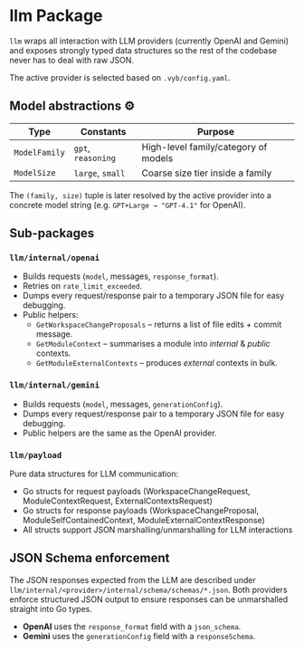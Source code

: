 # llm Package

`llm` wraps all interaction with LLM providers (currently OpenAI and Gemini)
and exposes strongly typed data structures so the rest of the codebase never
has to deal with raw JSON.

The active provider is selected based on `.vyb/config.yaml`.

## Model abstractions ⚙️

| Type           | Constants                | Purpose                              |
|----------------|--------------------------|--------------------------------------|
| `ModelFamily`  | `gpt`, `reasoning`       | High-level family/category of models |
| `ModelSize`    | `large`, `small`         | Coarse size tier inside a family     |

The `(family, size)` tuple is later resolved by the active provider into a
concrete model string (e.g. `GPT+Large → "GPT-4.1"` for OpenAI).

## Sub-packages

### `llm/internal/openai`

* Builds requests (`model`, messages, `response_format`).
* Retries on `rate_limit_exceeded`.
* Dumps every request/response pair to a temporary JSON file for easy
debugging.
* Public helpers:
  * `GetWorkspaceChangeProposals` – returns a list of file edits + commit
    message.
  * `GetModuleContext` – summarises a module into *internal* & *public*
    contexts.
  * `GetModuleExternalContexts` – produces *external* contexts in bulk.

### `llm/internal/gemini`

* Builds requests (`model`, messages, `generationConfig`).
* Dumps every request/response pair to a temporary JSON file for easy
debugging.
* Public helpers are the same as the OpenAI provider.

### `llm/payload`

Pure data structures for LLM communication:

* Go structs for request payloads (WorkspaceChangeRequest, ModuleContextRequest, ExternalContextsRequest)
* Go structs for response payloads (WorkspaceChangeProposal, ModuleSelfContainedContext, ModuleExternalContextResponse)
* All structs support JSON marshalling/unmarshalling for LLM interactions

## JSON Schema enforcement

The JSON responses expected from the LLM are described under
`llm/internal/<provider>/internal/schema/schemas/*.json`. Both providers
enforce structured JSON output to ensure responses can be unmarshalled
straight into Go types.

* **OpenAI** uses the `response_format` field with a `json_schema`.
* **Gemini** uses the `generationConfig` field with a `responseSchema`.
